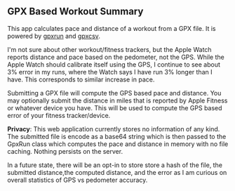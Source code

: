 ## GPX Based Workout Summary

This app calculates pace and distance of a workout from a GPX file. It is powered by [gpxrun](https://github.com/astrowonk/gpxrun) and [gpxcsv](https://pypi.org/project/gpxcsv/).

I'm not sure about other workout/fitness trackers, but the Apple Watch reports distance and pace based on the pedometer, not the GPS. While the Apple Watch should calibrate itself using the GPS, I continue to see about 3% error in my runs, where the Watch says I have run 3% longer than I have. This corresponds to similar increase in pace.

Submitting a GPX file will compute the GPS based pace and distance. You may optionally submit the distance in miles that is reported by Apple Fitness or whatever device you have. This will be used to compute the GPS based error of your fitness tracker/device.

**Privacy**: This web application currently stores no information of any kind. The submitted file is encode as a base64 string which is then passed to the GpxRun class which computes the pace and distance in memory with no file caching. Nothing persists on the server.

In a future state, there will be an opt-in to store store a hash of the file, the submitted distance,the computed distance, and the error as I am curious on overall statistics of GPS vs pedometer accuracy.
